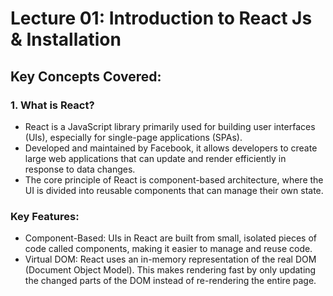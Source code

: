 # Lecture 01: Introduction to React Js & Installation

## Key Concepts Covered:

### 1. What is React?
- React is a JavaScript library primarily used for building user interfaces (UIs), especially for single-page applications (SPAs).
- Developed and maintained by Facebook, it allows developers to create large web applications that can update and render efficiently in response to data changes.
- The core principle of React is component-based architecture, where the UI is divided into reusable components that can manage their own state.

### Key Features:
- Component-Based: UIs in React are built from small, isolated pieces of code called components, making it easier to manage and reuse code.
- Virtual DOM: React uses an in-memory representation of the real DOM (Document Object Model). This makes rendering fast by only updating the changed parts of the DOM instead of re-rendering the entire page.
